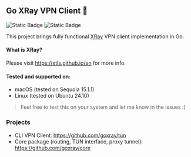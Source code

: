 ## Go XRay VPN Client 🌈

![Static Badge](https://img.shields.io/badge/OS-macOS%20%7C%20Linux-blue?style=flat&logo=linux&logoColor=white&logoSize=auto&color=blue)
![Static Badge](https://img.shields.io/badge/Go-1.21+-00ADD8?style=flat&logo=go&logoColor=white)

This project brings fully functional [XRay](https://github.com/XTLS/Xray-core) VPN client implementation in Go.

#### What is XRay?
Please visit https://xtls.github.io/en for more info.

#### Tested and supported on:
- macOS (tested on Sequoia 15.1.1)
- Linux (tested on Ubuntu 24.10)

> Feel free to test this on your system and let me know in the issues :)

### Projects

- CLI VPN Client: https://github.com/goxray/tun
- Core package (routing, TUN interface, proxy tunnel): https://github.com/goxray/core
